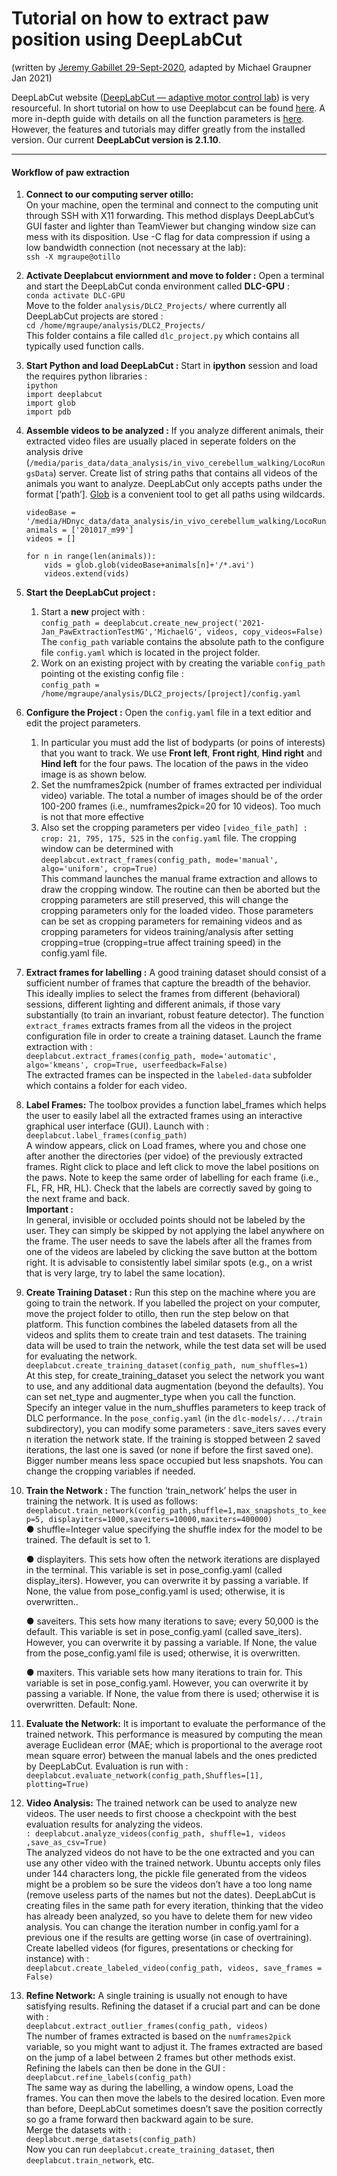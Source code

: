# Tutorial on how to extract paw position using DeepLabCut

(written by [Jeremy Gabillet 29-Sept-2020](https://docs.google.com/document/d/1xdx-A_suzs5PG9FkaE4_w0-k_6pSUb6Wge6VVINpkmA/edit#heading=h.6mc7g4r1euo),
adapted by Michael Graupner Jan 2021)

DeepLabCut website ([DeepLabCut — adaptive motor control lab](https://www.mousemotorlab.org/deeplabcut)) is very resourceful. In short 
tutorial on how to use Deeplabcut can be found [here](https://github.com/DeepLabCut/DeepLabCut/blob/master/docs/UseOverviewGuide.md). A 
more in-depth guide with details on all the function parameters is [here](https://github.com/DeepLabCut/DeepLabCut/blob/master/docs/standardDeepLabCut_UserGuide.md).  
However, the features and tutorials may differ greatly from the installed version. Our current **DeepLabCut version is 2.1.10**. 




-----
#### Workflow of paw extraction 

1. **Connect to our computing server otillo:** <br>
   On your machine, open the terminal and connect to the computing unit through SSH with X11 forwarding. 
   This method displays DeepLabCut’s GUI faster and lighter than TeamViewer but changing window size can mess with its disposition. 
   Use -C flag for data compression if using a low bandwidth connection (not necessary at the lab): <br>
   `ssh -X mgraupe@otillo`    

1. **Activate Deeplabcut enviornment and move to folder :** Open a terminal and start the DeepLabCut conda 
   environment called **DLC-GPU** : <br>
   `conda activate DLC-GPU` <br>
   Move to the folder `analysis/DLC2_Projects/` where currently all DeepLabCut projects are stored : <br>
   `cd /home/mgraupe/analysis/DLC2_Projects/` <br>
   This folder contains a file called `dlc_project.py` which contains all typically used function calls. 
   
1. **Start Python and load DeepLabCut :** Start in **ipython** session and load the requires python libraries : <br>
   `ipython ` <br>
   `import deeplabcut` <br>
   `import glob` <br>
   `import pdb` <br>
   
1. **Assemble videos to be analyzed :** If you analyze different animals, their extracted video files are usually 
   placed in seperate folders on the analysis drive (`/media/paris_data/data_analysis/in_vivo_cerebellum_walking/LocoRungsData`) server. 
   Create list of string paths that contains all videos of the animals you want to analyze. DeepLabCut only accepts 
   paths under the format [‘path’]. [Glob](https://docs.python.org/3/library/glob.html) is a convenient tool to get all paths using wildcards. 
   ```
   videoBase = '/media/HDnyc_data/data_analysis/in_vivo_cerebellum_walking/LocoRungsData/'
   animals = ['201017_m99']
   videos = []

   for n in range(len(animals)):
       vids = glob.glob(videoBase+animals[n]+'/*.avi')
       videos.extend(vids)
   ```

1. **Start the DeepLabCut project :** 
   1. Start a **new** project with : <br>
    `config_path = deeplabcut.create_new_project('2021-Jan_PawExtractionTestMG','MichaelG', videos, copy_videos=False)` <br>
      The `config_path` variable contains the absolute path to the configure file  `config.yaml` which is located in the project folder.
   2. Work on an existing project with by creating the variable `config_path` pointing ot the existing config file : <br>
    `config_path = /home/mgraupe/analysis/DLC2_projects/[project]/config.yaml`
      
1. **Configure the Project :** Open the `config.yaml` file in a text editior and edit the project parameters.  
   1. In  particular you must add the list of bodyparts (or poins of interests) that you want to track. We use **Front left**, 
   **Front right**, **Hind right** and **Hind left** for the four paws. The location of the paws in the video image is 
   as shown below.
   1. Set the numframes2pick (number of frames extracted per individual video) variable. The total a number of images should 
   be of the order 100-200 frames (i.e., numframes2pick=20 for 10 videos). Too much is not that more effective
   1.  Also set the cropping parameters per video `[video_file_path] : crop: 21, 795, 175, 525` in the `config.yaml` file. 
       The cropping window can be determined with <br> 
   `deeplabcut.extract_frames(config_path, mode='manual', algo='uniform', crop=True)` <br>
   This command launches the manual frame extraction and allows to draw the cropping window. The routine can then be 
       aborted but the cropping parameters are still preserved, this will change the cropping parameters only for the loaded video. 
       Those parameters can be set as cropping parameters for remaining videos and as cropping parameters for videos training/analysis after setting cropping=true (cropping=true affect training speed) in the config.yaml file. <br>
       

1. **Extract frames for labelling :** A good training dataset should consist of a sufficient number of frames that capture
   the breadth of the behavior. This ideally implies to select the frames from different (behavioral) sessions, different 
   lighting and different animals, if those vary substantially (to train an invariant, robust feature detector).
   The function ``extract_frames`` extracts frames from all the videos in the project configuration file in order 
   to create a training dataset.  Launch the frame extraction with : <br>
   `deeplabcut.extract_frames(config_path, mode='automatic', algo='kmeans', crop=True, userfeedback=False)` <br>
   The extracted frames can be inspected in the `labeled-data` subfolder which contains a folder for each video.
   
1. **Label Frames:** The toolbox provides a function label_frames which helps the user to easily label all the 
   extracted frames using an interactive graphical user interface (GUI). Launch with : <br>
   `deeplabcut.label_frames(config_path)` <br>
   A window appears, click on Load frames, where you and chose one after another the directories (per vidoe) of the 
   previously extracted frames. Right click to place and left click to move the label positions on the paws. Note
   to keep the same order of labelling for each frame (i.e., FL, FR, HR, HL). Check that the labels are correctly 
   saved by going to the next frame and back. <br>
   **Important :** <br>
   In general, invisible or occluded points should not be labeled by the user. They can simply be skipped by not applying the label anywhere on the frame. 
   The user needs to save the labels after all the frames from one of the videos are labeled by clicking the save button at the bottom right.
   It is advisable to consistently label similar spots (e.g., on a wrist that is very large, try to label the same location).
   
1. **Create Training Dataset :** Run this step on the machine where you are going to train the network. If you labelled the project on your computer, move the project folder   to otillo, then run the step below on that platform. This function combines the labeled datasets from all 
   the videos and splits them to create train and test datasets. The training data will be used to train the network, 
   while the test data set will be used for evaluating the network. <br>
   `deeplabcut.create_training_dataset(config_path, num_shuffles=1)` <br>
    At this step, for create_training_dataset you select the network you want to use, and any additional data augmentation 
    (beyond the defaults). You can set net_type and augmenter_type when you call the function. Specify an integer value in the num_shuffles parameters to keep track of DLC performance.
    In the `pose_config.yaml` (in the `dlc-models/.../train` subdirectory), you can modify some parameters :
    save_iters saves every n iteration the network state. If the training is stopped between 2 saved iterations, the last one 
      is saved (or none if before the first saved one). Bigger number means less space occupied but less snapshots.
    You can change the cropping variables if needed.
   
1. **Train the Network :** The function ‘train_network’ helps the user in training the network. It is used as follows: <br>
   `deeplabcut.train_network(config_path,shuffle=1,max_snapshots_to_keep=5, displayiters=1000,saveiters=10000,maxiters=400000)` <br>
   ● shuffle=Integer value specifying the shuffle index for the model to be trained. The default is set to 1. 
   
   ● displayiters. This sets how often the network iterations are displayed in the terminal. This variable is set in pose_config.yaml (called display_iters). However, you can overwrite it by
passing a variable. If None, the value from pose_config.yaml is used; otherwise, it is overwritten..
   
   ● saveiters. This sets how many iterations to save; every 50,000 is the default. This variable is set in pose_config.yaml (called save_iters). However, you can overwrite it by passing a
variable. If None, the value from the pose_config.yaml file is used; otherwise, it is overwritten.
   
   ● maxiters. This variable sets how many iterations to train for. This variable is set in pose_config.yaml. However, you can overwrite it by passing a variable. If None, the value from
there is used; otherwise it is overwritten. Default: None.
   
1. **Evaluate the Network:** It is important to evaluate the performance of the trained network. 
   This performance is measured by computing the mean average Euclidean error (MAE; which is proportional to the 
   average root mean square error) between the manual labels and the ones predicted by DeepLabCut. Evaluation is run with :<br>
   `deeplabcut.evaluate_network(config_path,Shuffles=[1], plotting=True)`
   
1. **Video Analysis:** The trained network can be used to analyze new videos. The user needs to first choose a checkpoint 
   with the best evaluation results for analyzing the videos. <br>
   `: deeplabcut.analyze_videos(config_path, shuffle=1, videos ,save_as_csv=True)` <br>
   The analyzed videos do not have to be the one extracted and you can use any other video with the trained network. 
   Ubuntu accepts only files under 144 characters long, the pickle file generated from the videos might be a problem so 
   be sure the videos don’t have a too long name (remove useless parts of the names but not the dates). 
   DeepLabCut is creating files in the same path for every iteration, thinking that the video has already been analyzed, 
   so you have to delete them for new video analysis. You can change the iteration number in config.yaml for a previous 
   one if the results are getting worse (in case of overtraining).
   Create labelled videos (for figures, presentations or checking for instance) with : <br>
   `deeplabcut.create_labeled_video(config_path, videos, save_frames = False)`

1. **Refine Network:** A single training is usually not enough to have satisfying results. 
   Refining the dataset if a crucial part and can be done with : <br>
   `deeplabcut.extract_outlier_frames(config_path, videos)` <br>
   The number of frames extracted is based on the `numframes2pick` variable, so you might want to adjust it. 
   The frames extracted are based on the jump of a label between 2 frames but other methods exist. <br>
   Refining the labels can then be done in the GUI : <br>
   `deeplabcut.refine_labels(config_path)` <br>
   The same way as during the labelling, a window opens, Load the frames. You can then move the labels to the desired location. 
   Even more than before, DeepLabCut sometimes doesn’t save the position correctly so go a frame forward then 
   backward again to be sure. <br>
   Merge the datasets with : <br>
   `deeplabcut.merge_datasets(config_path)` <br>
   Now you can run `deeplabcut.create_training_dataset`, then `deeplabcut.train_network`, etc.



   



